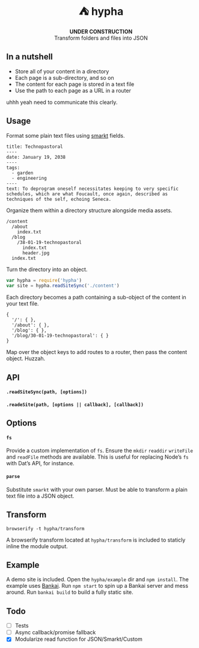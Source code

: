 <h1 align="center">⛺️ hypha</h1>

<div align="center"><b>UNDER CONSTRUCTION</b></div>

<div align="center">Transform folders and files into JSON</div>

## In a nutshell

- Store all of your content in a directory
- Each page is a sub-directory, and so on
- The content for each page is stored in a text file
- Use the path to each page as a URL in a router

uhhh yeah need to communicate this clearly.

## Usage

Format some plain text files using [smarkt](https://github.com/jondashkyle/smarkt) fields.

```
title: Technopastoral
----
date: January 19, 2038
----
tags:
  - garden
  - engineering
----
text: To deprogram oneself necessitates keeping to very specific schedules, which are what Foucault, once again, described as techniques of the self, echoing Seneca. 
```

Organize them within a directory structure alongside media assets.

```
/content
  /about
    index.txt
  /blog
    /38-01-19-technopastoral
      index.txt
      header.jpg
  index.txt
```

Turn the directory into an object.

```js
var hypha = require('hypha')
var site = hypha.readSiteSync('./content')
```

Each directory becomes a path containing a sub-object of the content in your text file. 

```
{
  '/': { },
  '/about': { },
  '/blog': { },
  '/blog/30-01-19-technopastoral': { }
}
```

Map over the object keys to add routes to a router, then pass the content object. Huzzah.

## API

#### `.readSiteSync(path, [options])`

#### `.readeSite(path, [options || callback], [callback])`

## Options

#### `fs`

Provide a custom implementation of `fs`. Ensure the `mkdir` `readdir` `writeFile` and `readFile` methods are available. This is useful for replacing Node’s `fs` with Dat’s API, for instance.

#### `parse`

Substitute `smarkt` with your own parser. Must be able to transform a plain text file into a JSON object.

## Transform

```
browserify -t hypha/transform
```

A browserify transform located at `hypha/transform` is included to staticly inline the module output.

## Example

A demo site is included. Open the `hypha/example` dir and `npm install`. The example uses [Bankai](https://github.com/choojs/bankai). Run `npm start` to spin up a Bankai server and mess around. Run `bankai build` to build a fully static site.

## Todo

- [ ] Tests
- [ ] Async callback/promise fallback
- [x] Modularize read function for JSON/Smarkt/Custom
